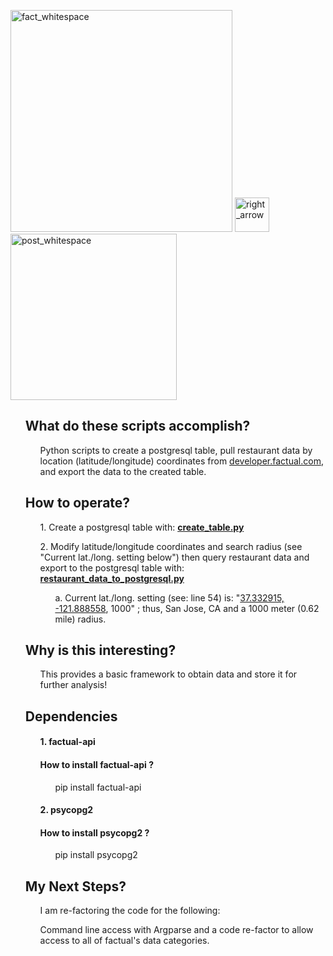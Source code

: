 

<p><a href="http://developer.factual.com/" target="_blank"><img width="355" alt="fact_whitespace" src="https://cloud.githubusercontent.com/assets/8240612/16720322/209fd664-4703-11e6-8cc3-3d6d7d458889.png"></a>  <img width="55" alt="right_arrow" src="https://cloud.githubusercontent.com/assets/8240612/16720229/f207b458-4701-11e6-8e76-1fe563fb861d.png">       <a  href="https://www.postgresql.org/" target="_blank"><img width="266" alt="post_whitespace" src="https://cloud.githubusercontent.com/assets/8240612/16720326/2f373956-4703-11e6-8228-a71489c5e0ef.png"></a> </p>



<ul><h2><strong>What do these scripts accomplish?</strong></h2> 
<ul>Python scripts to create a postgresql table, pull restaurant data by location (latitude/longitude) coordinates from <a href="http://developer.factual.com/">developer.factual.com</a>, and export the data to the created table.</ul>

<h2><strong>How to operate?</strong></h2> 
<ul>1. Create a postgresql table with: <a href="https://github.com/JeffreyJackovich/factual_data_to_postgresql/blob/master/create_table.py"><strong>create_table.py</strong></a> </ul>
<ul>2. Modify latitude/longitude coordinates and search radius (see "Current lat./long. setting below") then query restaurant data and export to the postgresql table with: <a href="https://github.com/JeffreyJackovich/factual_data_to_postgresql/blob/master/restaurant_data_to_postgresql.py"><strong>restaurant_data_to_postgresql.py</strong></a> </ul>
<ul><ul>a. Current lat./long. setting (see: line 54) is: "<a href="https://www.google.com/maps/place/37%C2%B019'58.5%22N+121%C2%B053'18.8%22W/@37.3424183,-121.8953795,13.75z/data=!4m5!3m4!1s0x0:0x0!8m2!3d37.332915!4d-121.888558">37.332915, -121.888558</a>, 1000" ; thus, San Jose, CA and a 1000 meter (0.62 mile) radius. </ul></ul>


<h2><strong>Why is this interesting?</strong></h2>
<ul>This provides a basic framework to obtain data and store it for further analysis!</ul>

<h2><strong>Dependencies</strong></h2>
<ul><h4>1. factual-api</h4></ul>
<ul><h4>How to install factual-api ?</h4></ul>
<ul><ul>pip install factual-api</ul></ul>
<ul><h4>2. psycopg2</h4></ul> 
<ul><h4>How to install psycopg2 ?</h4></ul>
<ul><ul>pip install psycopg2</ul></ul>

<h2><strong>My Next Steps?</strong></h2>
<ul>I am re-factoring the code for the following:</ul>
<ul>Command line access with Argparse and a code re-factor to allow access to all of factual's data categories.</ul>
